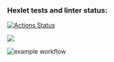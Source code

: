 ### Hexlet tests and linter status:

[![Actions Status](https://github.com/Taurinz359/php-project-lvl2/workflows/hexlet-check/badge.svg)](https://github.com/Taurinz359/php-project-lvl2/actions)

<a href="https://codeclimate.com/github/Taurinz359/php-project-lvl2/maintainability"><img src="https://api.codeclimate.com/v1/badges/adfe4171427157cc5fed/maintainability" /></a>

![example workflow](https://github.com/Taurinz359/php-project-lvl2/actions/workflows/test.yml/badge.svg)